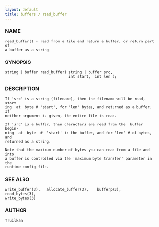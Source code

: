 ```yaml
---
layout: default
title: buffers / read_buffer
---
```


### NAME

    read_buffer() - read from a file and return a buffer, or return part of
    a buffer as a string

### SYNOPSIS

    string | buffer read_buffer( string | buffer src,
                                 int start,  int len );

### DESCRIPTION

    If 'src' is a string (filename), then the filename will be read, start‐
    ing  at  byte # 'start', for 'len' bytes, and returned as a buffer.  If
    neither argument is given, the entire file is read.

    If 'src' is a buffer, then characters are read from the  buffer  begin‐
    ning  at  byte  #  'start' in the buffer, and for 'len' # of bytes, and
    returned as a string.

    Note that the maximum number of bytes you can read from a file and into
    a buffer is controlled via the 'maximum byte transfer' parameter in the
    runtime config file.

### SEE ALSO

    write_buffer(3),   allocate_buffer(3),    bufferp(3),    read_bytes(3),
    write_bytes(3)

### AUTHOR

    Truilkan

